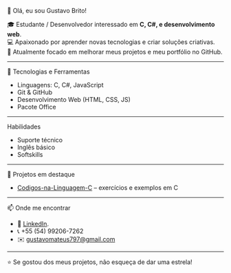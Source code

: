 👋 Olá, eu sou Gustavo Brito!

🎓 Estudante / Desenvolvedor interessado em **C, C#, e desenvolvimento web**.  
💻 Apaixonado por aprender novas tecnologias e criar soluções criativas.  
🚀 Atualmente focado em melhorar meus projetos e meu portfólio no GitHub.  

---

🔧 Tecnologias e Ferramentas
- Linguagens: C, C#, JavaScript
- Git & GitHub
- Desenvolvimento Web (HTML, CSS, JS)
- Pacote Office

---

Habilidades
- Suporte técnico
- Inglês básico
- Softskills

---

📌 Projetos em destaque
- [Codigos-na-Linguagem-C](https://github.com/Gustavo-Brito-Dev/Codigos-Na-Linguagem-C) – exercícios e exemplos em C
  
---

📫 Onde me encontrar
- 💼 [LinkedIn](https://github.com/Gustavo-Brito-Dev).
- 📞 +55 (54) 99206-7262
- ✉️ gustavomateus797@gmail.com

---

⭐ Se gostou dos meus projetos, não esqueça de dar uma estrela!
